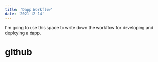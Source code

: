 ```yaml
---
title: 'Dapp Workflow'
date: '2021-12-14'
---
```


I'm going to use this space to write down the workflow for developing and deploying a dapp.

# github

